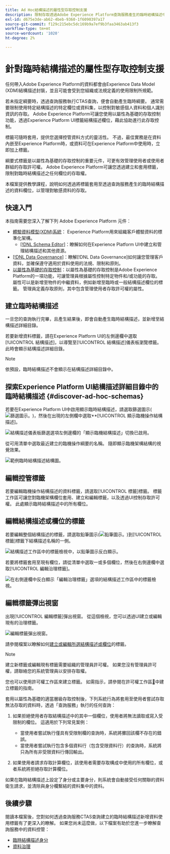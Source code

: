 ```yaml
---
title: Ad Hoc結構描述的屬性型存取控制支援
description: 限制存取透過Adobe Experience Platform查詢服務產生的臨時結構描述中資料欄位的指南。
exl-id: d675e3de-ab62-4beb-9360-1f6090397a17
source-git-commit: f129c215ebc5dc169b9a7ef9b3faa3463ab413f3
workflow-type: tm+mt
source-wordcount: '1020'
ht-degree: 2%

---
```


# 針對臨時結構描述的屬性型存取控制支援

任何帶入Adobe Experience Platform的資料都會由Experience Data Model (XDM)結構描述封裝，並且可能會受到您組織或法規定義的使用限制所規範。

若未指定綱要時，透過查詢服務執行CTAS查詢，便會自動產生臨時綱要。 通常需要限制使用特定結構描述的特定欄位或資料集，以控制對敏感個人資料和個人識別資訊的存取。 Adobe Experience Platform可讓您使用以屬性為基礎的存取控制功能，透過Experience Platform UI標籤結構描述欄位，藉此協助進行此存取控制。

標籤可隨時套用，提供您選擇控管資料方式的靈活性。 不過，最佳實務是在資料內嵌至Experience Platform時，或資料可在Experience Platform中使用時，立即加上標籤。

綱要式標籤是以屬性為基礎的存取控制的重要元件，可更有效管理使用者或使用者群組的存取許可權。 Adobe Experience Platform可讓您透過建立和套用標籤，限制對臨時結構描述之任何欄位的存取權。

本檔案提供教學課程，說明如何透過將標籤套用至透過查詢服務產生的臨時結構描述的資料欄位，以管理對敏感資料的存取。

## 快速入門

本指南需要您深入了解下列 Adobe Experience Platform 元件：

* [體驗資料模型(XDM)系統](../../xdm/home.md)： Experience Platform用來組織客戶體驗資料的標準化架構。
   * [[!DNL Schema Editor]](../../xdm/ui/overview.md)：瞭解如何在Experience Platform UI中建立和管理結構描述和其他資源。
* [[!DNL Data Governance]](../../data-governance/home.md)：瞭解[!DNL Data Governance]如何讓您管理客戶資料，並確保遵守適用於資料使用的法規、限制和原則。
* [以屬性為基礎的存取控制](../../access-control/abac/overview.md)：以屬性為基礎的存取控制是Adobe Experience Platform的一項功能，可讓管理員根據屬性控制特定物件和/或功能的存取。 屬性可以是新增至物件的中繼資料，例如新增至臨時或一般結構描述欄位的標籤。 管理員定義存取原則，其中包含管理使用者存取許可權的屬性。

## 建立臨時結構描述

一旦您的查詢執行完畢，且產生結果後，即會自動產生臨時結構描述，並新增至結構描述詳細目錄。

若要新增資料標籤，請在Experience Platform UI的左側邊欄中選取[!UICONTROL 結構描述]，以導覽至[!UICONTROL 結構描述]儀表板瀏覽標籤。 此時會顯示結構描述詳細目錄。

>[!NOTE]
>
>依預設，臨時結構描述不會顯示在結構描述詳細目錄中。

## 探索Experience Platform UI結構描述詳細目錄中的臨時結構描述 {#discover-ad-hoc-schemas}

若要在Experience Platform UI中啟用顯示臨時結構描述，請選取篩選圖示(![篩選圖示。](/help/images/icons/filter.png))，然後在出現的左側欄中選取**[!UICONTROL 顯示臨機操作結構描述]。

![結構描述儀表板篩選選項左側邊欄的「顯示臨機結構描述」切換已啟用。](../images/data-governance/adhoc-schema-toggle.png)

從可用清單中選取最近建立的臨機操作綱要的名稱。 隨即顯示臨機架構結構的視覺效果。

![範例臨時結構描述結構圖。](../images/data-governance/adhoc-schema-structure-diagram.png)

## 編輯控管標籤

若要編輯臨機操作結構描述的資料標籤，請選取[!UICONTROL 標籤]標籤。 標籤工作區可讓您對臨機架構欄位套用、建立和編輯標籤，以及透過UI控制存取許可權。 此處顯示臨時結構描述中的所有欄位。

## 編輯結構描述或欄位的標籤

若要編輯整個結構描述的標籤，請選取鉛筆圖示(![鉛筆圖示。](/help/images/icons/edit.png))到[!UICONTROL 標籤]標籤下結構描述名稱的一側。

![結構描述工作區中的標籤檢視中，以鉛筆圖示反白顯示。](../images/data-governance/edit-entire-schema-labels.png)

若要將標籤套用至現有欄位，請從清單中選取一或多個欄位，然後在右側邊欄中選取[!UICONTROL 編輯治理標籤]。

![在右側邊欄中反白顯示「編輯治理標籤」選項的結構描述工作區中的標籤檢視。](../images/data-governance/edit-governance-labels.png)

## 編輯標籤彈出視窗

出現[!UICONTROL 編輯標籤]彈出視窗。 從這個檢視，您可以透過UI建立或編輯現有的治理標籤。

![編輯標籤彈出視窗。](../images/data-governance/edit-labels-popover.png)

請參閱檔案以瞭解如何[建立或編輯所選結構描述或欄位](../../xdm/tutorials/labels.md#edit-the-labels-for-the-schema-or-field)的標籤。

>[!NOTE]
>
>建立新標籤或編輯現有標籤需要組織的管理員許可權。 如果您沒有管理員許可權，請聯絡您的系統管理員以安排存取權。

您也可以使用許可權工作區來建立標籤。 如需指示，請參閱在許可權工作區[&#128279;](../../access-control/abac/ui/labels.md)中建立標籤的指南。

套用以屬性為基礎的適當層級存取控制後，下列系統行為將套用至使用者嘗試存取無法存取的資料時，透過「查詢服務」執行的任何查詢：

1. 如果拒絕使用者存取結構描述中的其中一個欄位，使用者將無法讀取或寫入受限制的欄位。 這適用於下列常見案例：

   * 當使用者嘗試執行僅具有受限制欄的查詢時，系統將擲回該欄不存在的錯誤。
   * 當使用者嘗試執行包含多個資料行（包含受限資料行）的查詢時，系統將只為所有非受限資料行傳回輸出。

1. 如果使用者請求存取計算欄位，該使用者需要存取構成中使用的所有欄位，或者系統將拒絕存取計算欄位。

如果在臨時結構描述上設定了身分或主要身分，則系統會自動接受任何關聯的資料衛生請求，並清除與身分欄繫結的資料集中的資料。

## 後續步驟

閱讀本檔案後，您對如何透過查詢服務CTAS查詢建立的臨時結構描述新增資料使用標籤有了更深入的瞭解。 如果您尚未這麼做，以下檔案有助於您進一步瞭解查詢服務中的資料控管：

* [臨時結構描述身分](./ad-hoc-schema-identities.md)
* [資料治理](../../data-governance/home.md)
